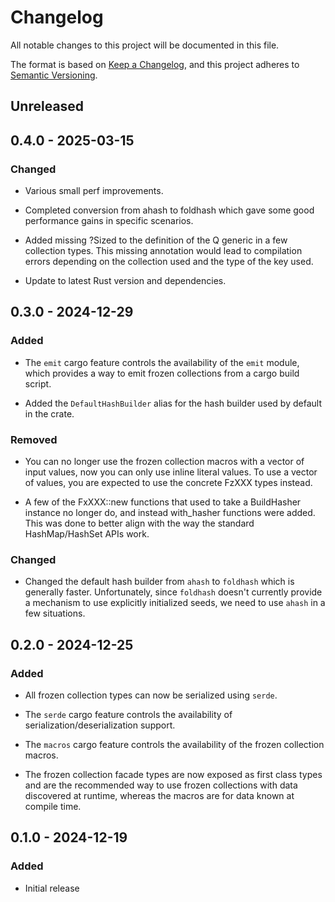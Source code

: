 # Changelog

All notable changes to this project will be documented in this file.

The format is based on [Keep a Changelog](https://keepachangelog.com/en/1.1.0/),
and this project adheres to [Semantic Versioning](https://semver.org/spec/v2.0.0.html).

## Unreleased

## 0.4.0 - 2025-03-15

### Changed

- Various small perf improvements.

- Completed conversion from ahash to foldhash which gave some good performance gains in specific scenarios.

- Added missing ?Sized to the definition of the Q generic in a few
  collection types. This missing annotation would lead to compilation
  errors depending on the collection used and the type of the key
  used.

- Update to latest Rust version and dependencies.

## 0.3.0 - 2024-12-29

### Added

- The `emit` cargo feature controls the availability of the `emit` module, which provides
  a way to emit frozen collections from a cargo build script.

- Added the `DefaultHashBuilder` alias for the hash builder used by default in the
crate.

### Removed

- You can no longer use the frozen collection macros with a vector of input values, now
you can only use inline literal values. To use a vector of values, you are expected to
use the concrete FzXXX types instead.

- A few of the FxXXX::new functions that used to take a BuildHasher instance no longer do,
and instead with_hasher functions were added. This was done to better align with the
way the standard HashMap/HashSet APIs work.

### Changed

- Changed the default hash builder from `ahash` to `foldhash` which is generally
faster. Unfortunately, since `foldhash` doesn't currently provide a mechanism to
use explicitly initialized seeds, we need to use `ahash` in a few
situations.

## 0.2.0 - 2024-12-25

### Added

- All frozen collection types can now be serialized using `serde`.

- The `serde` cargo feature controls the availability of serialization/deserialization support.

- The `macros` cargo feature controls the availability of the frozen collection macros.

- The frozen collection facade types are now exposed as first class types and are the 
recommended way to use frozen collections with data discovered at runtime, whereas the
macros are for data known at compile time.

## 0.1.0 - 2024-12-19

### Added

- Initial release
